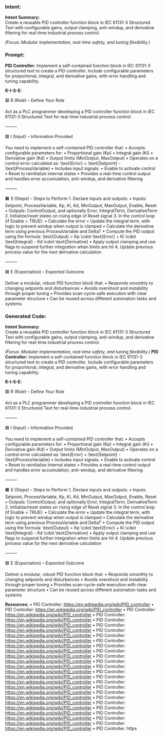 ### Intent:
**Intent Summary:**  
Create a reusable PID controller function block in IEC 61131-3 Structured Text with configurable gains, output clamping, anti-windup, and derivative filtering for real-time industrial process control.  

*(Focus: Modular implementation, real-time safety, and tuning flexibility.)*

### Prompt:
**PID Controller:**
Implement a self-contained function block in IEC 61131-3 structured text to create a PID controller. Include configurable parameters for proportional, integral, and derivative gains, with error handling and tuning capability.

**R-I-S-E:**

🟥 R (Role) – Define Your Role

Act as a PLC programmer developing a PID controller function block in IEC 61131-3 Structured Text for real-time industrial process control.

⸻

🟩 I (Input) – Information Provided

You need to implement a self-contained PID controller that:
	•	Accepts configurable parameters for:
	•	Proportional gain (Kp)
	•	Integral gain (Ki)
	•	Derivative gain (Kd)
	•	Output limits (MinOutput, MaxOutput)
	•	Operates on a control error calculated as:
\text{Error} = \text{Setpoint} - \text{ProcessVariable}
	•	Includes input signals:
	•	Enable to activate control
	•	Reset to reinitialize internal states
	•	Provides a real-time control output and handles error accumulation, anti-windup, and derivative filtering

⸻

🟧 S (Steps) – Steps to Perform
	1.	Declare inputs and outputs:
	•	Inputs: Setpoint, ProcessVariable, Kp, Ki, Kd, MinOutput, MaxOutput, Enable, Reset
	•	Outputs: ControlOutput, and optionally Error, IntegralTerm, DerivativeTerm
	2.	Initialize/reset states on rising edge of Reset signal
	3.	In the control loop (if Enable = TRUE):
	•	Calculate the error
	•	Update the integral term, with logic to prevent windup when output is clamped
	•	Calculate the derivative term using previous ProcessVariable and DeltaT
	•	Compute the PID output using the formula:
\text{Output} = Kp \cdot \text{Error} + Ki \cdot \text{Integral} - Kd \cdot \text{Derivative}
	•	Apply output clamping and use flags to suspend further integration when limits are hit
	4.	Update previous process value for the next derivative calculation

⸻

🟦 E (Expectation) – Expected Outcome

Deliver a modular, robust PID function block that:
	•	Responds smoothly to changing setpoints and disturbances
	•	Avoids overshoot and instability through proper tuning
	•	Provides scan-cycle-safe execution with clear parameter structure
	•	Can be reused across different automation tasks and systems

### Generated Code:
**Intent Summary:**  
Create a reusable PID controller function block in IEC 61131-3 Structured Text with configurable gains, output clamping, anti-windup, and derivative filtering for real-time industrial process control.  

*(Focus: Modular implementation, real-time safety, and tuning flexibility.)*
**PID Controller:**
Implement a self-contained function block in IEC 61131-3 structured text to create a PID controller. Include configurable parameters for proportional, integral, and derivative gains, with error handling and tuning capability.

**R-I-S-E:**

🟥 R (Role) – Define Your Role

Act as a PLC programmer developing a PID controller function block in IEC 61131-3 Structured Text for real-time industrial process control.

⸻

🟩 I (Input) – Information Provided

You need to implement a self-contained PID controller that:
	•	Accepts configurable parameters for:
	•	Proportional gain (Kp)
	•	Integral gain (Ki)
	•	Derivative gain (Kd)
	•	Output limits (MinOutput, MaxOutput)
	•	Operates on a control error calculated as:
\text{Error} = \text{Setpoint} - \text{ProcessVariable}
	•	Includes input signals:
	•	Enable to activate control
	•	Reset to reinitialize internal states
	•	Provides a real-time control output and handles error accumulation, anti-windup, and derivative filtering

⸻

🟧 S (Steps) – Steps to Perform
	1.	Declare inputs and outputs:
	•	Inputs: Setpoint, ProcessVariable, Kp, Ki, Kd, MinOutput, MaxOutput, Enable, Reset
	•	Outputs: ControlOutput, and optionally Error, IntegralTerm, DerivativeTerm
	2.	Initialize/reset states on rising edge of Reset signal
	3.	In the control loop (if Enable = TRUE):
	•	Calculate the error
	•	Update the integral term, with logic to prevent windup when output is clamped
	•	Calculate the derivative term using previous ProcessVariable and DeltaT
	•	Compute the PID output using the formula:
\text{Output} = Kp \cdot \text{Error} + Ki \cdot \text{Integral} - Kd \cdot \text{Derivative}
	•	Apply output clamping and use flags to suspend further integration when limits are hit
	4.	Update previous process value for the next derivative calculation

⸻

🟦 E (Expectation) – Expected Outcome

Deliver a modular, robust PID function block that:
	•	Responds smoothly to changing setpoints and disturbances
	•	Avoids overshoot and instability through proper tuning
	•	Provides scan-cycle-safe execution with clear parameter structure
	•	Can be reused across different automation tasks and systems

**Resources:**
	•	PID Controller: https://en.wikipedia.org/wiki/PID_controller
	•	PID Controller: https://en.wikipedia.org/wiki/PID_controller
	•	PID Controller: https://en.wikipedia.org/wiki/PID_controller
	•	PID Controller: https://en.wikipedia.org/wiki/PID_controller
	•	PID Controller: https://en.wikipedia.org/wiki/PID_controller
	•	PID Controller: https://en.wikipedia.org/wiki/PID_controller
	•	PID Controller: https://en.wikipedia.org/wiki/PID_controller
	•	PID Controller: https://en.wikipedia.org/wiki/PID_controller
	•	PID Controller: https://en.wikipedia.org/wiki/PID_controller
	•	PID Controller: https://en.wikipedia.org/wiki/PID_controller
	•	PID Controller: https://en.wikipedia.org/wiki/PID_controller
	•	PID Controller: https://en.wikipedia.org/wiki/PID_controller
	•	PID Controller: https://en.wikipedia.org/wiki/PID_controller
	•	PID Controller: https://en.wikipedia.org/wiki/PID_controller
	•	PID Controller: https://en.wikipedia.org/wiki/PID_controller
	•	PID Controller: https://en.wikipedia.org/wiki/PID_controller
	•	PID Controller: https://en.wikipedia.org/wiki/PID_controller
	•	PID Controller: https://en.wikipedia.org/wiki/PID_controller
	•	PID Controller: https://en.wikipedia.org/wiki/PID_controller
	•	PID Controller: https://en.wikipedia.org/wiki/PID_controller
	•	PID Controller: https://en.wikipedia.org/wiki/PID_controller
	•	PID Controller: https://en.wikipedia.org/wiki/PID_controller
	•	PID Controller: https://en.wikipedia.org/wiki/PID_controller
	•	PID Controller: https://en.wikipedia.org/wiki/PID_controller
	•	PID Controller: https://en.wikipedia.org/wiki/PID_controller
	•	PID Controller: https
